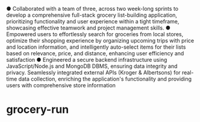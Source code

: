 ● Collaborated with a team of three, across two week-long sprints to develop a comprehensive full-stack grocery list-building application, prioritizing functionality and user experience within a tight timeframe, showcasing effective teamwork and project management skills.
● Empowered users to effortlessly search for groceries from local stores, optimize their shopping experience by organizing upcoming trips with price and location information, and intelligently auto-select items for their lists based on relevance, price, and distance, enhancing user efficiency and satisfaction
● Engineered a secure backend infrastructure using JavaScript/Node.js and MongoDB DBMS, ensuring data integrity and privacy. Seamlessly integrated external APIs (Kroger & Albertsons) for real-time data collection, enriching the application's functionality and providing users with comprehensive store information
# grocery-run
